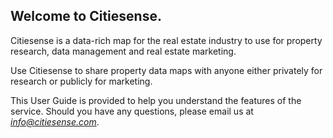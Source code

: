 ## Welcome to Citiesense. 

Citiesense is a data-rich map for the real estate industry to use for property research, data management and real estate marketing. 

Use Citiesense to share property data maps with anyone either privately for research or publicly for marketing. 

This User Guide is provided to help you understand the features of the service. Should you have any questions, please email us at *info@citiesense.com*.

